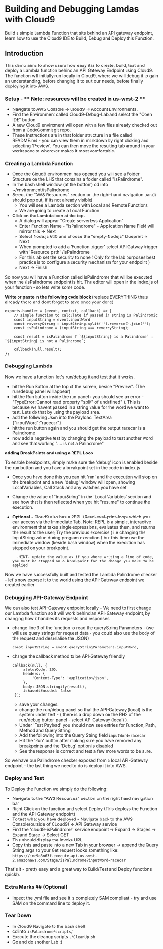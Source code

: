 # Building and Debugging Lamdas with Cloud9

   Build a simple Lambda Function that sits behind an API gateway endpoint, learn how to use the Cloud9 IDE to Build, Debug and Deploy this Function.

## Introduction
This demo aims to show users how easy it is to create, build, test and deploy a Lambda function behind an API Gateway Endpoint using Cloud9.  The function will initially run locally in Cloud9, where we will debug it to gain an  understanding, before changing it to suit our needs, before finally deploying it into AWS.

### Setup - ** Note: resources will be created in us-west-2 **
- Navigate to AWS Console -> Cloud9 -> Account Environments.
- Find the Environment called Cloud9-Debug-Lab and select the "Open IDE" button.
- A new Cloud9 enviroment will open with a few files already checked out from a CodeCommit git repo.
- These Instructions are in that folder structure in a file called README.md - you can view them in markdown by right clicking and selecting 'Preview'. You can then move the resulting tab around in your workspace to wherever makes it most comfortable.


### Creating a Lambda Function
- Once the Cloud9 environment has opened you will see a Folder Structure on the LHS that contains a folder called "isPalindrome".
- In the bash shell window (at the bottom) cd into ~/environment/isPalindrome
- Select the "AWS Resources" section on the right-hand navigation bar.(it should pop out, if its not already visible)
  - You will see a Lambda section with Local and Remote Functions
  - We are going to create a Local Function
- Click on the Lambda icon at the top.
  - A dialog will appear "Create serverless Application"
  - Enter Function Name - "isPalindrome" - Application Name Field will mirror this -> Next
  - Select Node.js 6.10 and choose the "empty-Nodejs" blueprint -> Next
  - When prompted to add a 'Function trigger' select API Gatway trigger with 'Resource path' /isPalindrome
  - For this lab set the security to none ( Only for the lab purposes best practice is to configure a security mechanism for your endpoint )
  - Next -> Finish

So now you will have a Function called isPalindrome that will be executed when the /isPalindrome endpoint is hit.
The editor will open in the index.js of your function - so lets write some code.

**Write or paste in the following code block**
(replace EVERYTHING thats already there and dont forget to save once your done)

```
exports.handler = (event, context, callback) => {
    // simple function to calculate if passed in string is Palindromic
    const inputString = event.inputWord;
    const reversyString = inputString.split('').reverse().join('');
    const isPalindrome = (inputString === reversyString);
    
    const result = isPalindrome ? `${inputString} is a Palindrome` : `${inputString} is not a Palindrome`;
    
    callback(null,result);
};
```
### Debugging Lambda

Now we have a function, let's run/debug it and test that it works.
- hit the Run Button at the top of the screen, beside "Preview". (The run/debug panel will appear)
- hit the Run button inside the run panel ( you should see an error - "TypeError: Cannot read property "split" of undefined" ). This is because we havent passed in a string value for the word we want to test. Lets do that by using the payload area.
- add the following Json into the Payload: TextArea {"inputWord":"racecar"}
- hit the run button again and you should get the output racecar is a Palindrome
- now add a negative test by changing the payload to test another word and see that working ".... is not a Palindrome"

**adding BreakPoints and using a REPL Loop**

To enable breakpoints, simply make sure the 'debug' icon is enabled beside the run button and you have a breakpoint set in the code in index.js

  - Once you have done this you can hit 'run' and the execution will stop on the breakpoint and a new 'debug' window will open, showing LocalVariables, Call Stack and any watches you have set.
  - Change the value of "inputString" in the 'Local Variables' section and see how that is then reflected when you hit "resume" to continue the execution.
  - **Optional** - Cloud9 also has a REPL (Read-eval-print-loop) which you can access via the Immediate Tab. Note: REPL is a simple, interactive environment that takes single expressions, evaluates them, and returns the result to the user; 
           Try the previous excercise ( i.e changing the InputString value during program execution ) but this time use the Immediate window (beside bash window) when the execution has stopped on your breakpoint.
          
          -HINT- update the value as if you where writing a line of code, you must be stopped on a breakpoint for the change you make to be applied

Now we have successfully built and tested the Lambda Palindrome checker - let's now expose it to the world using the API-Gateway endpoint we created earlier

### Debugging API-Gateway Endpoint   

We can also test API-Gateway endpoint locally - We need to first change our Lambda function so it will work behind an API-Gateway endpoint, by changing how it handles its requests and responses.

- change line 3 of the function to read the queryString Parameters - (we will use query strings for request data - you could also use the body of the request and deserialise the JSON)

   ```
   const inputString = event.queryStringParameters.inputWord;
   ```
- change the callback method to be API-Gateway friendly
   ```
   callback(null, {
        statusCode: 200,
        headers: {
            'Content-Type': 'application/json',
        },
        body: JSON.stringify(result),
        isBase64Encoded: false
    });
   ```
   - save your changes. 
   - change the run/debug panel so that the API-Gateway (local) is the system under test - ( there is a drop down on the RHS of the run/debug button panel - select API Gateway (local) ).
   - Under 'Test Payload' you should now see entries for Function, Path, Method and Query String
   - Add the following into the Query String field ```inputWord=racecar```
   - Hit the 'Run' button after making sure you have removed any breakpoints and the 'Debug' option is disabled
   - See the response is correct and test a few more words to be sure. 
   
So we have our Palindrome checker exposed from a local API-Gateway endpoint - the last thing we need to do is deploy it into AWS.
  
### Deploy and Test

To Deploy the Function we simply do the following:
- Navigate to the "AWS Resources" section on the right hand navigation bar 
- Right Click on the function and select Deploy (This  deploys the Function and the API-Gateway endpoint)
- To test what you have deployed - Navigate back to the AWS Console(outside of CLoud9) -> API Gateway service
- Find the 'cloud9-isPalindrome' service endpoint -> Expand -> Stages -> Expand Stage -> Select GET 
- This should display the Invoke URL
- Copy this and paste into a new Tab in your browser -> append the Query String args so your Get request looks something like:
```https://ind9e8n63f.execute-api.us-west-2.amazonaws.com/Stage/isPalindrome?inputWord=racecar```

That's it - pretty easy and a great way to Build/Test and Deploy functions quickly.

### Extra Marks ## (Optional)

- Inpect the .yml file and see it is completely SAM compliant - try and use SAM on the command line to deploy it.

### Tear Down
- In Cloud9 Navigate to the bash shell
- cd into ```isPalindrome/scripts/``` 
- Execute the cleanup scripts ```./CleanUp.sh```
- Go and do another Lab :)
